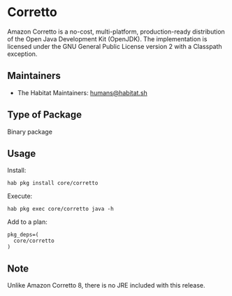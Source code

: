 # Corretto

Amazon Corretto is a no-cost, multi-platform, production-ready distribution of
the Open Java Development Kit (OpenJDK). The implementation is licensed under
the GNU General Public License version 2 with a Classpath exception.

## Maintainers

* The Habitat Maintainers: <humans@habitat.sh>

## Type of Package

Binary package

## Usage

Install:
```
hab pkg install core/corretto
```

Execute:
```
hab pkg exec core/corretto java -h
```

Add to a plan:
```
pkg_deps=(
  core/corretto
)
```

## Note

Unlike Amazon Corretto 8, there is no JRE included with this release.
```
